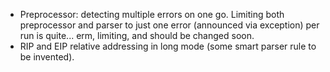  * Preprocessor: detecting multiple errors on one go. Limiting both preprocessor and
   parser to just one error (announced via exception) per run is quite... erm, limiting,
   and should be changed soon.
 * RIP and EIP relative addressing in long mode (some smart parser rule to be invented).
